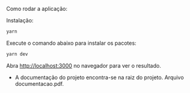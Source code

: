 Como rodar a aplicação:

Instalação:

```bash
yarn
```

Execute o comando abaixo para instalar os pacotes:

```bash
yarn dev
```

Abra [http://localhost:3000](http://localhost:3000) no navegador para ver o resultado.

- A documentação do projeto encontra-se na raiz do projeto. Arquivo documentacao.pdf.
